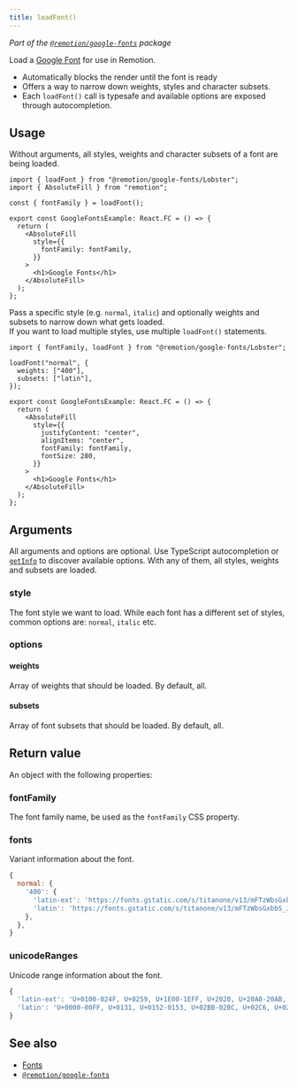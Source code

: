 ```yaml
---
title: loadFont()
---
```


_Part of the [`@remotion/google-fonts`](/docs/google-fonts) package_

Load a [Google Font](https://fonts.google.com) for use in Remotion.

- Automatically blocks the render until the font is ready
- Offers a way to narrow down weights, styles and character subsets.
- Each `loadFont()` call is typesafe and available options are exposed through autocompletion.

## Usage

Without arguments, all styles, weights and character subsets of a font are being loaded.

```tsx twoslash title="Load all variants of the Lobster font"
import { loadFont } from "@remotion/google-fonts/Lobster";
import { AbsoluteFill } from "remotion";

const { fontFamily } = loadFont();

export const GoogleFontsExample: React.FC = () => {
  return (
    <AbsoluteFill
      style={{
        fontFamily: fontFamily,
      }}
    >
      <h1>Google Fonts</h1>
    </AbsoluteFill>
  );
};
```

Pass a specific style (e.g. `normal`, `italic`) and optionally weights and subsets to narrow down what gets loaded.  
If you want to load multiple styles, use multiple `loadFont()` statements.

```tsx title="Load a specific style, weight and subset"
import { fontFamily, loadFont } from "@remotion/google-fonts/Lobster";

loadFont("normal", {
  weights: ["400"],
  subsets: ["latin"],
});

export const GoogleFontsExample: React.FC = () => {
  return (
    <AbsoluteFill
      style={{
        justifyContent: "center",
        alignItems: "center",
        fontFamily: fontFamily,
        fontSize: 280,
      }}
    >
      <h1>Google Fonts</h1>
    </AbsoluteFill>
  );
};
```

## Arguments

All arguments and options are optional. Use TypeScript autocompletion or [`getInfo`](/docs/google-fonts/get-info) to discover available options. With any of them, all styles, weights and subsets are loaded.

### style

The font style we want to load. While each font has a different set of styles, common options are: `normal`, `italic` etc.

### options

#### weights

Array of weights that should be loaded. By default, all.

#### subsets

Array of font subsets that should be loaded. By default, all.

## Return value

An object with the following properties:

### fontFamily

The font family name, be used as the `fontFamily` CSS property.

### fonts

Variant information about the font.

```js title="Example value"
{
  normal: {
    '400': {
      'latin-ext': 'https://fonts.gstatic.com/s/titanone/v13/mFTzWbsGxbbS_J5cQcjCmjgm6Es.woff2',
      'latin': 'https://fonts.gstatic.com/s/titanone/v13/mFTzWbsGxbbS_J5cQcjClDgm.woff2',
    },
  },
}
```

### unicodeRanges

Unicode range information about the font.

```js title="Example value"
{
  'latin-ext': 'U+0100-024F, U+0259, U+1E00-1EFF, U+2020, U+20A0-20AB, U+20AD-20CF, U+2113, U+2C60-2C7F, U+A720-A7FF',
  'latin': 'U+0000-00FF, U+0131, U+0152-0153, U+02BB-02BC, U+02C6, U+02DA, U+02DC, U+2000-206F, U+2074, U+20AC, U+2122, U+2191, U+2193, U+2212, U+2215, U+FEFF, U+FFFD',
}
```

## See also

- [Fonts](/docs/fonts)
- [`@remotion/google-fonts`](/docs/google-fonts)

